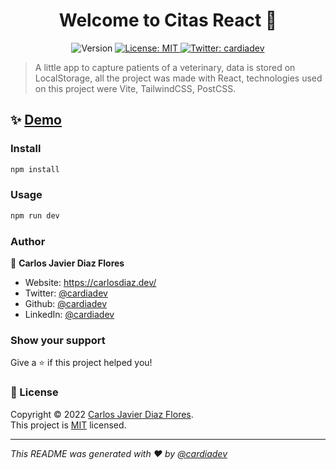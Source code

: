 <h1 align="center">Welcome to Citas React 👋</h1>
<p style="text-align:center">
  <img alt="Version" src="https://img.shields.io/badge/version-1.0.0-blue.svg?cacheSeconds=2592000" />
  <a href="https://opensource.org/licenses/MIT" target="_blank">
    <img alt="License: MIT" src="https://img.shields.io/badge/License-MIT-yellow.svg" />
  </a>
  <a href="https://twitter.com/cardiadev" target="_blank">
    <img alt="Twitter: cardiadev" src="https://img.shields.io/twitter/follow/cardiadev.svg?style=social" />
  </a>
</p>

> A little app to capture patients of a veterinary, data is stored on LocalStorage, all the project was made with React,  technologies used on this project were Vite, TailwindCSS, PostCSS.

## ✨ [Demo](https://adorable-kheer-89114d.netlify.app/)

### Install

```sh
npm install
```

### Usage

```sh
npm run dev
```

### Author

👤 **Carlos Javier Diaz Flores**

* Website: https://carlosdiaz.dev/
* Twitter: [@cardiadev](https://twitter.com/cardiadev)
* Github: [@cardiadev](https://github.com/cardiadev)
* LinkedIn: [@cardiadev](https://linkedin.com/in/cardiadev)

### Show your support

Give a ⭐️ if this project helped you!

### 📝 License

Copyright © 2022 [Carlos Javier Diaz Flores](https://github.com/cardiadev).<br />
This project is [MIT](https://opensource.org/licenses/MIT) licensed.

***
_This README was generated with ❤️ by  [@cardiadev](https://twitter.com/cardiadev)_